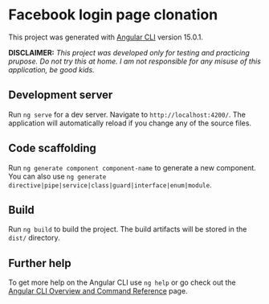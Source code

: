 # Facebook login page clonation

This project was generated with [Angular CLI](https://github.com/angular/angular-cli) version 15.0.1.

__DISCLAIMER:__ *This project was developed only for testing and practicing prupose. Do not try this at home. I am not responsible for any misuse of this application, be good kids.*
## Development server

Run `ng serve` for a dev server. Navigate to `http://localhost:4200/`. The application will automatically reload if you change any of the source files.

## Code scaffolding

Run `ng generate component component-name` to generate a new component. You can also use `ng generate directive|pipe|service|class|guard|interface|enum|module`.

## Build

Run `ng build` to build the project. The build artifacts will be stored in the `dist/` directory.

## Further help

To get more help on the Angular CLI use `ng help` or go check out the [Angular CLI Overview and Command Reference](https://angular.io/cli) page.
